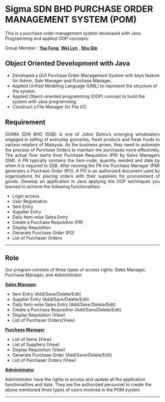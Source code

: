 # Sigma SDN BHD PURCHASE ORDER MANAGEMENT SYSTEM (POM)
This is a purchase order management system developed with Java Programming and applied OOP concepts.

Group Member : <a href="https://github.com/YFShADoW">**Yao Feng**</a>, <a href="https://github.com/wlynnn">**Wei Lyn**</a> , <a href="https://github.com/shuqin218">**Shu Qin**</a> 


## Object Oriented Development with Java
- Developed a GUI Purchase Order Management System with keys feature for Admin, Sale Manager and Purchase Manager.
- Applied Unified Modeling Language (UML) to represent the structure of the system.
- Applied Object-oriented programming (OOP) concept to build the system with Java programming.
- Construct a File Manager for File I/O.


## Requirement
<div style="text-align: justify">
SIGMA SDN BHD (SSB) is one of Johor Bahru’s emerging wholesalers engaged in selling
of everyday groceries, fresh produce and fresh foods to various retailers of Malaysia. As the
business grows, they need to automate the process of Purchase Orders to maintain the
purchases more effectively. The actual flow starts from Purchase Requisition (PR) by Sales
Managers (SM). A PR typically contains the item-code, quantity needed and date by when it
is required to SSB. After reviving the PR the Purchase Manager (PM) generates a Purchase
Order (PO). A PO is an authorised document used by organisations for placing orders with
their suppliers for procurement of goods. Develop an application in Java applying the OOP
techniques you learned to achieve the following functionalities: 
</div>

- Login access
- User Registration
- Item Entry
- Supplier Entry
- Daily Item-wise Sales Entry
- Create a Purchase Requisition (PR)
- Display Requisition
- Generate Purchase Order (PO)
- List of Purchaser Orders

---

## Role
Our program consists of three types of access rights: Sales Manager, Purchase Manager, and Administrator.

<ins>**Sales Manager**</ins>
- Item Entry (Add/Save/Delete/Edit)
- Supplier Entry (Add/Save/Delete/Edit)
- Daily Item-wise Sales Entry (Add/Save/Delete/Edit)
- Create a Purchase Requisition (Add/Save/Delete/Edit)
- Display Requisition (View)
- List of Purchaser Orders(View)

<ins>**Purchase Manager**</ins>

- List of Items (View)
- List of Suppliers (View)
- Display Requisition (View)
- Generate Purchase Order (Add/Save/Delete/Edit)
- List of Purchaser Orders (View)

<ins>**Administrator**</ins>

Administrator have the rights to access and update all the application functionalities and data. They are the authorized personnel to create the above mentioned three types of users involved in the POM system.

---

